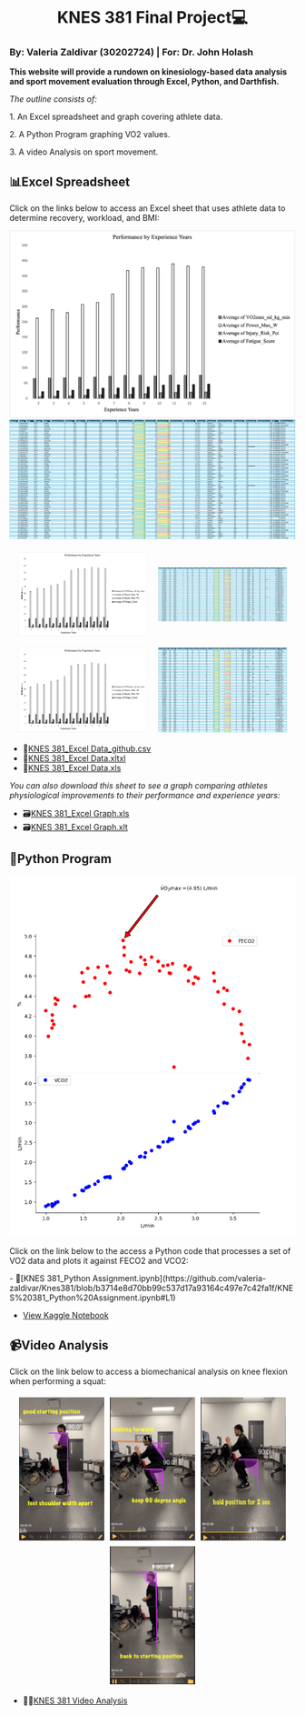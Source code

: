 # <center>KNES 381 Final Project💻</center> 

### By: Valeria Zaldivar (30202724) | For: Dr. John Holash 

**This website will provide a rundown on kinesiology-based data analysis and sport movement evaluation through Excel, Python, and Darthfish.**

*The outline consists of:*
<p>1. An Excel spreadsheet and graph covering athlete data.</p>
<p>2. A Python Program graphing VO2 values.</p> 
<p>3. A video Analysis on sport movement.</p>
 

## 📊**Excel Spreadsheet**
<p>Click on the links below to access an Excel sheet that uses athlete data to determine recovery, workload, and BMI:</p>

![Athlete Data](/images/Picture1.png)
![Excel Logo](https://raw.githubusercontent.com/valeria-zaldivar/Knes381/9d40e74ba4fed9eb7c333b231d482936faec88ee/excel.png)

<div style="display: flex; justify-content: center; align-items: center; gap: 20px; flex-wrap: wrap; margin: 20px 0;">
  <img src="/images/Picture1.png" alt="Athlete Data" style="max-width: 45%; height: auto; min-width: 200px;">
  <img src="https://raw.githubusercontent.com/valeria-zaldivar/Knes381/9d40e74ba4fed9eb7c333b231d482936faec88ee/excel.png" alt="Excel Logo" style="max-width: 45%; height: auto; min-width: 200px;">
</div>

<div style="display: flex; justify-content: center; gap: 20px; margin: 20px 0;">
  <img src="https://raw.githubusercontent.com/valeria-zaldivar/Knes381/images/Picture1.png" alt="Athlete Data" style="max-width: 45%; height: auto;">
  <img src="https://raw.githubusercontent.com/valeria-zaldivar/Knes381/9d40e74ba4fed9eb7c333b231d482936faec88ee/excel.png" alt="Excel Logo" style="max-width: 45%; height: auto;">
</div>

- 📁[KNES 381_Excel Data_github.csv](https://github.com/user-attachments/files/19679017/Excel.data_final.project_github.csv)
- 📁[KNES 381_Excel Data.xltxl](https://github.com/valeria-zaldivar/Knes381/blob/771bf3447eaa43f3e5896032929fb5963431ce4a/images/Excel%20data_final%20project%20(1).xltx)
- 📁[KNES 381_Excel Data.xls](https://github.com/valeria-zaldivar/Knes381/blob/6ca23d051b8fa11c9ce46a8e81f3c83c57496de9/ExcelAthleteData_Final%20Project_github%20(1).xls)

*You can also download this sheet to see a graph comparing athletes physiological improvements to their performance and experience years:*
- 🗃️[KNES 381_Excel Graph.xls](https://github.com/valeria-zaldivar/Knes381/blob/91a3d47460d3c12f9df26af1fbf71bacc979eb22/ExcelGraphics_Final%20Project_github.xls)
- 🗃️[KNES 381_Excel Graph.xlt](https://github.com/valeria-zaldivar/Knes381/blob/1d202fbea56de42ff8e09c70ed5e616017d18c85/ExcelGraphics_FinalProject_github.xlt)

## 🐍**Python Program**
![Kaggle Logo](https://raw.githubusercontent.com/valeria-zaldivar/Knes381/9d40e74ba4fed9eb7c333b231d482936faec88ee/kaggle.png)
<p>Click on the link below to the access a Python code that processes a set of VO2 data and plots it against FECO2 and VCO2:</p>
- 📔[KNES 381_Python Assignment.ipynb](https://github.com/valeria-zaldivar/Knes381/blob/b3714e8d70bb99c537d17a93164c497e7c42fa1f/KNES%20381_Python%20Assignment.ipynb#L1)

- [View Kaggle Notebook](https://www.kaggle.com/code/valeriarzaldivar/knes-381-python-assignment) 

## 📹**Video Analysis** 
<p>Click on the link below to access a biomechanical analysis on knee flexion when performing a squat:</p>

<div style="display: flex; flex-wrap: wrap; justify-content: center; gap: 10px; margin: 20px 0;">
  <img src="https://raw.githubusercontent.com/valeria-zaldivar/Knes381/04120d043d2fd97159755b51343c998ce5c38347/step%201.png" alt="Step 1" style="width: 23%; min-width: 150px;">
  <img src="https://raw.githubusercontent.com/valeria-zaldivar/Knes381/669df066cb945b8702d72395cfcfd15ca1ada644/step%202.png" alt="Step 2" style="width: 23%; min-width: 150px;">
  <img src="https://raw.githubusercontent.com/valeria-zaldivar/Knes381/669df066cb945b8702d72395cfcfd15ca1ada644/step%203.png" alt="Step 3" style="width: 23%; min-width: 150px;">
  <img src="https://raw.githubusercontent.com/valeria-zaldivar/Knes381/669df066cb945b8702d72395cfcfd15ca1ada644/step%204.png" alt="Step 4" style="width: 23%; min-width: 150px;">
</div> 

- 🏋️‍♂️[KNES 381 Video Analysis](https://github.com/valeria-zaldivar/Knes381/blob/b27af5a37442f4d409352bd06ff24a39dd261aa4/Video%20Analysis.mov)








